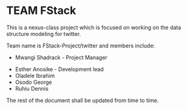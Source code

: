 # TEAM FStack

This is a nexus-class project which is focused on working on the data structure modeling for twitter.

Team name is FStack-Project/twitter and members include:   
+ Mwangi Shadrack - Project Manager
* Esther Anosike - Development lead
* Oladele Ibrahim
* Osodo George
* Ruhiu Dennis

The rest of the document shall be updated from time to time.
